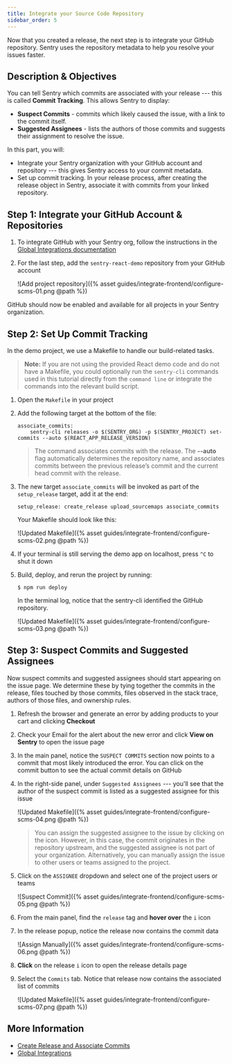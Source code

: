 ```yaml
---
title: Integrate your Source Code Repository
sidebar_order: 5
---
```


Now that you created a release, the next step is to integrate your GitHub repository. Sentry uses the repository metadata to help you resolve your issues faster. 


## Description & Objectives
You can tell Sentry which commits are associated with your release --- this is called **Commit Tracking**. 
This allows Sentry to display:
- **Suspect Commits** - commits which likely caused the issue, with a link to the commit itself.
- **Suggested Assignees** - lists the authors of those commits and suggests their assignment to resolve the issue.

In this part, you will:
- Integrate your Sentry organization with your GitHub account and repository --- this gives Sentry access to your commit metadata.
- Set up commit tracking. In your release process, after creating the release object in Sentry, associate it with commits from your linked repository.

## Step 1: Integrate your GitHub Account & Repositories 

1. To integrate GitHub with your Sentry org, follow the instructions in the [Global Integrations documentation](https://docs.sentry.io/workflow/integrations/global-integrations/#github)

2. For the last step, add the `sentry-react-demo` repository from your GitHub account

    ![Add project repository]({% asset guides/integrate-frontend/configure-scms-01.png @path %})

GitHub should now be enabled and available for all projects in your Sentry organization.


## Step 2: Set Up Commit Tracking

In the demo project, we use a Makefile to handle our build-related tasks. 
> **Note:** If you are not using the provided React demo code and do not have a Makefile, you could optionally run the `sentry-cli` commands used in this tutorial directly from the `command line` or integrate the commands into the relevant build script.

1. Open the `Makefile` in your project 

2. Add the following target at the bottom of the file:

    ```Shell
    associate_commits:
        sentry-cli releases -o $(SENTRY_ORG) -p $(SENTRY_PROJECT) set-commits --auto $(REACT_APP_RELEASE_VERSION)
    ```
    > The command associates commits with the release. The **--auto** flag automatically determines the repository name, and associates commits between the previous release’s commit and the current head commit with the release.

3. The new target `associate_commits` will be invoked as part of the `setup_release` target, add it at the end:

    ``` Shell
    setup_release: create_release upload_sourcemaps associate_commits
    ```

    Your Makefile should look like this:

    ![Updated Makefile]({% asset guides/integrate-frontend/configure-scms-02.png @path %})

4. If your terminal is still serving the demo app on localhost, press `^C` to shut it down

5.  Build, deploy, and rerun the project by running:
     ```
    $ npm run deploy
    ```
    In the terminal log, notice that the sentry-cli identified the GitHub repository. 

    ![Updated Makefile]({% asset guides/integrate-frontend/configure-scms-03.png @path %})


## Step 3: Suspect Commits and Suggested Assignees

Now suspect commits and suggested assignees should start appearing on the issue page. We determine these by tying together the commits in the release, files touched by those commits, files observed in the stack trace, authors of those files, and ownership rules.

1. Refresh the browser and generate an error by adding products to your cart and clicking **Checkout**

2. Check your Email for the alert about the new error and click **View on Sentry** to open the issue page

3. In the main panel, notice the `SUSPECT COMMITS` section now points to a commit that most likely introduced the error. You can click on the commit button to see the actual commit details on GitHub

4. In the right-side panel, under `Suggested Assignees` --- you'll see that the author of the suspect commit is listed as a suggested assignee for this issue

    ![Updated Makefile]({% asset guides/integrate-frontend/configure-scms-04.png @path %})

    > You can assign the suggested assignee to the issue by clicking on the icon. However, in this case, the commit originates in the repository upstream, and the suggested assignee is not part of your organization.
    > Alternatively, you can manually assign the issue to other users or teams assigned to the project.

5. Click on the `ASSIGNEE` dropdown and select one of the project users or teams

    ![Suspect Commit]({% asset guides/integrate-frontend/configure-scms-05.png @path %})


6. From the main panel, find the `release` tag and **hover over** the `i` icon

7. In the release popup, notice the release now contains the commit data

    ![Assign Manually]({% asset guides/integrate-frontend/configure-scms-06.png @path %})

8. **Click** on the release `i` icon to open the release details page

9. Select the `Commits` tab. Notice that release now contains the associated list of commits

    ![Updated Makefile]({% asset guides/integrate-frontend/configure-scms-07.png @path %})



## More Information 
- [Create Release and Associate Commits](https://docs.sentry.io/workflow/releases/?platform=javascript#create-release)
- [Global Integrations](https://docs.sentry.io/workflow/integrations/global-integrations/)
